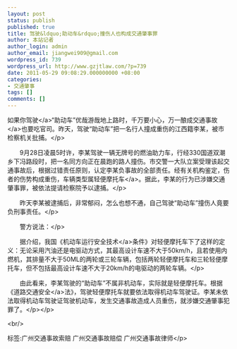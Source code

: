 ```yaml
---
layout: post
status: publish
published: true
title: 驾驶&ldquo;助动车&rdquo;撞伤人也构成交通肇事罪
author: 本站记者
author_login: admin
author_email: jiangwei909@gmail.com
wordpress_id: 739
wordpress_url: http://www.gzjtlaw.com/?p=739
date: 2011-05-29 09:08:29.000000000 +08:00
categories:
- 交通肇事
tags: []
comments: []
---
```

<p><p>如果你<a>驾驶<&#47;a>&ldquo;助动车&rdquo;优哉游哉地上路时，千万要小心，万一酿成<a>交通事故<&#47;a>也要吃官司。昨天，驾驶&ldquo;助动车&rdquo;把一名行人撞成重伤的江西籍李某，被市检察机关批捕。<&#47;p><p>　　9月28日凌晨5时许，李某驾驶一辆无牌号的燃油助力车，行经330国道双潮乡下冯路段时，把一名同方向正在晨跑的路人撞伤。市交警一大队立案受理该起交通事故后，根据过错责任原则，认定李某负事故的全部责任。经有关机构鉴定，伤者的伤势构成重伤，车辆类型属轻便<a>摩托车<&#47;a>。据此，李某的行为已涉嫌交通肇事罪，被依法提请检察院予以逮捕。<&#47;p><p>　　昨天李某被逮捕后，非常郁闷，怎么也想不通，自己驾驶&ldquo;助动车&rdquo;撞伤人竟要负刑事责任。<&#47;p><p>　　警方说法：<&#47;p><p>　　据介绍，我国《机动车运行<a>安全技术<&#47;a>条件》对轻便摩托车下了这样的定义：无论采用汽油还是电驱动方式，其最高设计车速不大于50km&#47;h，且若使用内燃机，其排量不大于50ML的两轮或三轮车辆，包括两轮轻便摩托车和三轮轻便摩托车，但不包括最高设计车速不大于20km&#47;h的电驱动的两轮车辆。<&#47;p><p>　　由此看来，李某驾驶的&ldquo;助动车&rdquo;不属非机动车，实际就是轻便摩托车。根据《<a>道路交通安全<&#47;a>法》，驾驶轻便摩托车就要依法取得机动车驾驶证。李某未依法取得机动车驾驶证驾驶机动车，发生交通事故造成人员重伤，就涉嫌交通肇事犯罪了。<&#47;p><&#47;p><br&#47;><p>标签:广州交通事故索赔 广州交通事故赔偿 广州交通事故律师<&#47;p>
